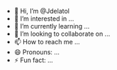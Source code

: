 - 👋 Hi, I’m @Jdelatol
- 👀 I’m interested in ...
- 🌱 I’m currently learning ...
- 💞️ I’m looking to collaborate on ...
- 📫 How to reach me ...
- 😄 Pronouns: ...
- ⚡ Fun fact: ...

<!---
Jdelatol/Jdelatol is a ✨ special ✨ repository because its `README.md` (this file) appears on your GitHub profile.
You can click the Preview link to take a look at your changes.
--->
